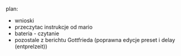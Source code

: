 plan:
- wnioski
- przeczytac instrukcje od mario
- bateria - czytanie
- pozostale z berichtu Gottfrieda (poprawna edycje preset i delay (entprelzeit))